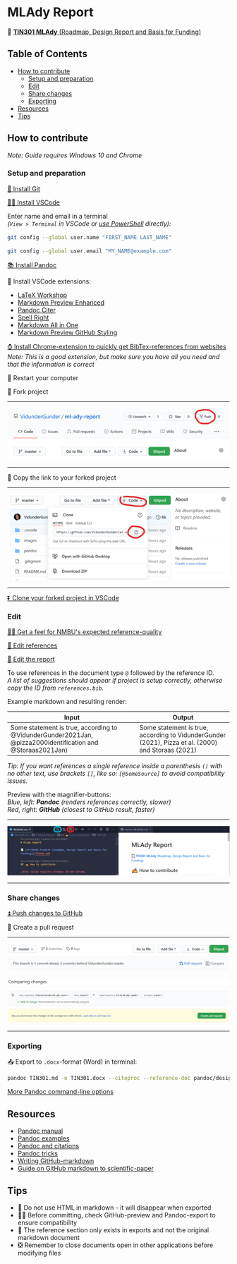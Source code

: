 # MLAdy Report <!-- omit in toc -->

📄 [**TIN301 MLAdy** (Roadmap, Design Report and Basis for Funding)](TIN301.md)

## Table of Contents <!-- omit in toc -->

- [How to contribute](#how-to-contribute)
  - [Setup and preparation](#setup-and-preparation)
  - [Edit](#edit)
  - [Share changes](#share-changes)
  - [Exporting](#exporting)
- [Resources](#resources)
- [Tips](#tips)

## How to contribute

_Note: Guide requires Windows 10 and Chrome_

### Setup and preparation

[💾 Install Git](https://git-scm.com/downloads)

[👨‍💻 Install VSCode](https://code.visualstudio.com/)

Enter name and email in a terminal  
_(`View > Terminal` in VSCode or [use PowerShell](https://www.varonis.com/blog/windows-powershell-tutorials/#:~:text=From%20the%20taskbar%2C%20in%20the,tap%20'Run%20as%20administrator'.) directly):_

```sh
git config --global user.name "FIRST_NAME LAST_NAME"
```
```sh
git config --global user.email "MY_NAME@example.com"
```

[📚 Install Pandoc](https://pandoc.org/installing.html)

🔧 Install VSCode extensions:

- [LaTeX Workshop](https://marketplace.visualstudio.com/items?itemName=James-Yu.latex-workshop)
- [Markdown Preview Enhanced](https://marketplace.visualstudio.com/items?itemName=shd101wyy.markdown-preview-enhanced)
- [Pandoc Citer](https://marketplace.visualstudio.com/items?itemName=notZaki.pandocciter)
- [Spell Right](https://marketplace.visualstudio.com/items?itemName=ban.spellright)
- [Markdown All in One](https://marketplace.visualstudio.com/items?itemName=yzhang.markdown-all-in-one)
- [Markdown Preview GitHub Styling](https://marketplace.visualstudio.com/items?itemName=bierner.markdown-preview-github-styles)

[⌚ Install Chrome-extension to quickly get BibTex-references from websites](https://chrome.google.com/webstore/detail/bibitnow/bmnfikjlonhkoojjfddnlbinkkapmldg/related)  
_Note: This is a good extension, but make sure you have all you need and that the information is correct_

🔁 Restart your computer

🍴 Fork project

---

![](images/fork.png)

---

🔗 Copy the link to your forked project

---

![](images/clone.png)

---

[⏬ Clone your forked project in VSCode](https://code.visualstudio.com/docs/editor/github#:~:text=Cloning%20a%20repository%23,you%20have%20no%20folder%20open)

### Edit

[👩‍🏫 Get a feel for NMBU's expected reference-quality](https://www.nmbu.no/en/about-nmbu/library/write-and-cite/styles/examples-nmbu-style)  

[📝 Edit references](pandoc/references.bib)

[📝 Edit the report](TIN301.md)

To use references in the document type `@` followed by the reference ID.  
_A list of suggestions should appear if project is setup correctly, otherwise copy the ID from `references.bib`._

Example markdown and resulting render:

| Input | Output |
|---|---|
| Some statement is true, according to \@VidunderGunder2021Jan, \@pizza2000identification and \@Storaas2021Jan) | Some statement is true, according to VidunderGunder (2021), Pizza et al. (2000) and Storaas (2021) |

_Tip: If you want references a single reference inside a parenthesis `()` with no other text, use brackets `[]`, like so: `[@SomeSource]` to avoid compatibility issues._

Preview with the magnifier-buttons:  
_Blue, left: **Pandoc** (renders references correctly, slower)_  
_Red, right: **GitHub** (closest to GitHub result, faster)_

---

![](images/preview-buttons.png)  

---

### Share changes

[⏫ Push changes to GitHub](https://zeroesandones.medium.com/how-to-commit-and-push-your-changes-to-your-github-repository-in-vscode-77a7a3d7dd02)

🙏 Create a pull request

---

![](images/pull-request.png)

![](images/pull-request-2.png)

---
### Exporting

📤 Export to `.docx`-format (Word) in terminal:

```sh
pandoc TIN301.md -o TIN301.docx --citeproc --reference-doc pandoc/design.docx
```

[More Pandoc command-line options](https://pandoc.org/MANUAL.html#default-files)


## Resources

- [Pandoc manual](https://pandoc.org/MANUAL.html)
- [Pandoc examples](https://pandoc.org/demos.html)
- [Pandoc and citations](https://rmarkdown.rstudio.com/authoring_bibliographies_and_citations.html)
- [Pandoc tricks](https://github.com/jgm/pandoc/wiki/Pandoc-Tricks#from-markdown-to-markdown)
- [Writing GitHub-markdown](https://github.com/adam-p/markdown-here/wiki/Markdown-Cheatsheet)
- [Guide on GitHub markdown to scientific-paper](https://gist.github.com/maxogden/97190db73ac19fc6c1d9beee1a6e4fc8)

## Tips

- 🚫 Do not use HTML in markdown - it will disappear when exported
- 🕵️‍♂️ Before committing, check GitHub-preview and Pandoc-export to ensure compatibility
- 🧾 The reference section only exists in exports and not the original markdown document
- ❎ Remember to close documents open in other applications before modifying files
